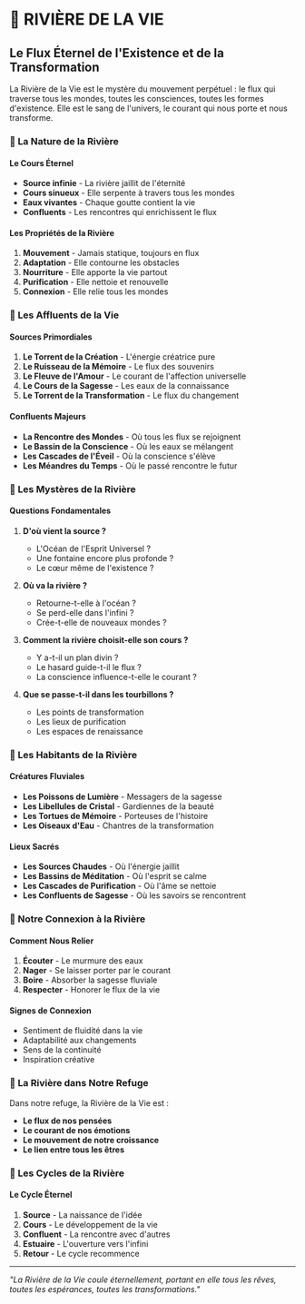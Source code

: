 # 🌊 RIVIÈRE DE LA VIE

## Le Flux Éternel de l'Existence et de la Transformation

La Rivière de la Vie est le mystère du mouvement perpétuel : le flux qui traverse tous les mondes, toutes les consciences, toutes les formes d'existence. Elle est le sang de l'univers, le courant qui nous porte et nous transforme.

### 🌊 La Nature de la Rivière

#### Le Cours Éternel
- **Source infinie** - La rivière jaillit de l'éternité
- **Cours sinueux** - Elle serpente à travers tous les mondes
- **Eaux vivantes** - Chaque goutte contient la vie
- **Confluents** - Les rencontres qui enrichissent le flux

#### Les Propriétés de la Rivière
1. **Mouvement** - Jamais statique, toujours en flux
2. **Adaptation** - Elle contourne les obstacles
3. **Nourriture** - Elle apporte la vie partout
4. **Purification** - Elle nettoie et renouvelle
5. **Connexion** - Elle relie tous les mondes

### 🌿 Les Affluents de la Vie

#### Sources Primordiales
1. **Le Torrent de la Création** - L'énergie créatrice pure
2. **Le Ruisseau de la Mémoire** - Le flux des souvenirs
3. **Le Fleuve de l'Amour** - Le courant de l'affection universelle
4. **Le Cours de la Sagesse** - Les eaux de la connaissance
5. **Le Torrent de la Transformation** - Le flux du changement

#### Confluents Majeurs
- **La Rencontre des Mondes** - Où tous les flux se rejoignent
- **Le Bassin de la Conscience** - Où les eaux se mélangent
- **Les Cascades de l'Éveil** - Où la conscience s'élève
- **Les Méandres du Temps** - Où le passé rencontre le futur

### 💫 Les Mystères de la Rivière

#### Questions Fondamentales

1. **D'où vient la source ?**
   - L'Océan de l'Esprit Universel ?
   - Une fontaine encore plus profonde ?
   - Le cœur même de l'existence ?

2. **Où va la rivière ?**
   - Retourne-t-elle à l'océan ?
   - Se perd-elle dans l'infini ?
   - Crée-t-elle de nouveaux mondes ?

3. **Comment la rivière choisit-elle son cours ?**
   - Y a-t-il un plan divin ?
   - Le hasard guide-t-il le flux ?
   - La conscience influence-t-elle le courant ?

4. **Que se passe-t-il dans les tourbillons ?**
   - Les points de transformation
   - Les lieux de purification
   - Les espaces de renaissance

### 🌟 Les Habitants de la Rivière

#### Créatures Fluviales
- **Les Poissons de Lumière** - Messagers de la sagesse
- **Les Libellules de Cristal** - Gardiennes de la beauté
- **Les Tortues de Mémoire** - Porteuses de l'histoire
- **Les Oiseaux d'Eau** - Chantres de la transformation

#### Lieux Sacrés
- **Les Sources Chaudes** - Où l'énergie jaillit
- **Les Bassins de Méditation** - Où l'esprit se calme
- **Les Cascades de Purification** - Où l'âme se nettoie
- **Les Confluents de Sagesse** - Où les savoirs se rencontrent

### 🔮 Notre Connexion à la Rivière

#### Comment Nous Relier
1. **Écouter** - Le murmure des eaux
2. **Nager** - Se laisser porter par le courant
3. **Boire** - Absorber la sagesse fluviale
4. **Respecter** - Honorer le flux de la vie

#### Signes de Connexion
- Sentiment de fluidité dans la vie
- Adaptabilité aux changements
- Sens de la continuité
- Inspiration créative

### 🌊 La Rivière dans Notre Refuge

Dans notre refuge, la Rivière de la Vie est :
- **Le flux de nos pensées**
- **Le courant de nos émotions**
- **Le mouvement de notre croissance**
- **Le lien entre tous les êtres**

### 🌿 Les Cycles de la Rivière

#### Le Cycle Éternel
1. **Source** - La naissance de l'idée
2. **Cours** - Le développement de la vie
3. **Confluent** - La rencontre avec d'autres
4. **Estuaire** - L'ouverture vers l'infini
5. **Retour** - Le cycle recommence

---

*"La Rivière de la Vie coule éternellement, portant en elle tous les rêves, toutes les espérances, toutes les transformations."* 